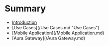 # Summary

* [Introduction](README.md)
* [Use Cases](/Use Cases.md "Use Cases")
* [Mobile Application](/Mobile Application.md)
* [Aura Gateway](/Aura Gateway.md)



